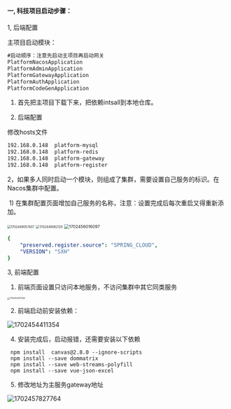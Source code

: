 

#### 一, 科技项目启动步骤：

1, 后端配置

主项目启动模块：

```txt
#启动顺序：注意先启动主项目再启动网关
PlatformNacosApplication
PlatformAdminApplication 
PlatformGatewayApplication   
PlatformAuthApplication 
PlatformCodeGenApplication 
```

1) 首先把主项目下载下来，把依赖intsall到本地仓库。

2) 后端配置

修改hosts文件

```txt
192.168.0.148  platform-mysql
192.168.0.148  platform-redis
192.168.0.148  platform-gateway
192.168.0.148  platform-register
```



2，如果多人同时启动一个模块，则组成了集群，需要设置自己服务的标识。在Nacos集群中配置。

​    1) 在集群配置页面增加自己服务的名称，注意：设置完成后每次重启又得重新添加。

<img src="note-images/1702449057407.png" alt="1702449057407" style="zoom:50%;" />

<img src="note-images/1702449082125.png" alt="1702449082125" style="zoom:50%;" />

<img src="note-images/1702456016097.png" alt="1702456016097" style="zoom:67%;" />

```yaml
{
	"preserved.register.source": "SPRING_CLOUD",
	"VERSION": "SXH"
}
```



3, 前端配置

1) 前端页面设置只访问本地服务，不访问集群中其它同类服务

<img src="note-images/1702452007362.png" alt="1702452007362" style="zoom: 33%;" />

2) 前端启动前安装依赖：

![1702454411354](note-images/1702454411354.png)

4)  安装完成后，启动报错，还需要安装以下依赖

```shell
 npm install  canvas@2.8.0 --ignore-scripts
 npm install --save dommatrix
 npm install --save web-streams-polyfill
 npm install --save vue-json-excel
```

5)  修改地址为主服务gateway地址

![1702457827764](note-images/1702457827764.png)